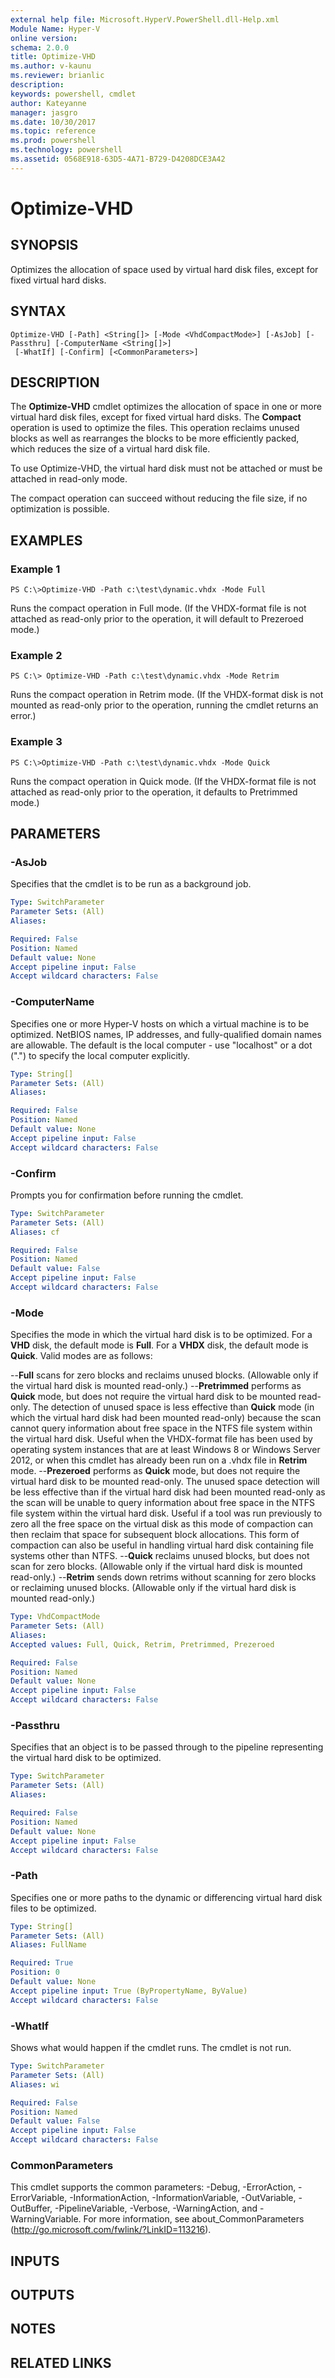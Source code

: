 ```yaml
---
external help file: Microsoft.HyperV.PowerShell.dll-Help.xml
Module Name: Hyper-V
online version: 
schema: 2.0.0
title: Optimize-VHD
ms.author: v-kaunu
ms.reviewer: brianlic
description: 
keywords: powershell, cmdlet
author: Kateyanne
manager: jasgro
ms.date: 10/30/2017
ms.topic: reference
ms.prod: powershell
ms.technology: powershell
ms.assetid: 0568E918-63D5-4A71-B729-D4208DCE3A42
---
```


# Optimize-VHD

## SYNOPSIS
Optimizes the allocation of space used by virtual hard disk files, except for fixed virtual hard disks.

## SYNTAX

```
Optimize-VHD [-Path] <String[]> [-Mode <VhdCompactMode>] [-AsJob] [-Passthru] [-ComputerName <String[]>]
 [-WhatIf] [-Confirm] [<CommonParameters>]
```

## DESCRIPTION
The **Optimize-VHD** cmdlet optimizes the allocation of space in one or more virtual hard disk files, except for fixed virtual hard disks.
The **Compact** operation is used to optimize the files.
This operation reclaims unused blocks as well as rearranges the blocks to be more efficiently packed, which reduces the size of a virtual hard disk file.

To use Optimize-VHD, the virtual hard disk must not be attached or must be attached in read-only mode.

The compact operation can succeed without reducing the file size, if no optimization is possible.

## EXAMPLES

### Example 1
```
PS C:\>Optimize-VHD -Path c:\test\dynamic.vhdx -Mode Full
```

Runs the compact operation in Full mode.
(If the VHDX-format file is not attached as read-only prior to the operation, it will default to Prezeroed mode.)

### Example 2
```
PS C:\> Optimize-VHD -Path c:\test\dynamic.vhdx -Mode Retrim
```

Runs the compact operation in Retrim mode.
(If the VHDX-format disk is not mounted as read-only prior to the operation, running the cmdlet returns an error.)

### Example 3
```
PS C:\>Optimize-VHD -Path c:\test\dynamic.vhdx -Mode Quick
```

Runs the compact operation in Quick mode.
(If the VHDX-format file is not attached as read-only prior to the operation, it defaults to Pretrimmed mode.)

## PARAMETERS

### -AsJob
Specifies that the cmdlet is to be run as a background job.

```yaml
Type: SwitchParameter
Parameter Sets: (All)
Aliases: 

Required: False
Position: Named
Default value: None
Accept pipeline input: False
Accept wildcard characters: False
```

### -ComputerName
Specifies one or more Hyper-V hosts on which a virtual machine is to be optimized.
NetBIOS names, IP addresses, and fully-qualified domain names are allowable.
The default is the local computer - use "localhost" or a dot (".") to specify the local computer explicitly.

```yaml
Type: String[]
Parameter Sets: (All)
Aliases: 

Required: False
Position: Named
Default value: None
Accept pipeline input: False
Accept wildcard characters: False
```

### -Confirm
Prompts you for confirmation before running the cmdlet.

```yaml
Type: SwitchParameter
Parameter Sets: (All)
Aliases: cf

Required: False
Position: Named
Default value: False
Accept pipeline input: False
Accept wildcard characters: False
```

### -Mode
Specifies the mode in which the virtual hard disk is to be optimized.
For a **VHD** disk, the default mode is **Full**.
For a **VHDX** disk, the default mode is **Quick**.
Valid modes are as follows:

--**Full** scans for zero blocks and reclaims unused blocks. (Allowable only if the virtual hard disk is mounted read-only.)
--**Pretrimmed** performs as **Quick** mode, but does not require the virtual hard disk to be mounted read-only. The detection of unused space is less effective than **Quick** mode (in which the virtual hard disk had been mounted read-only) because the scan cannot query information about free space in the NTFS file system within the virtual hard disk. Useful when the VHDX-format file has been used by operating system instances that are at least Windows 8 or Windows Server 2012, or when this cmdlet has already been run on a .vhdx file in **Retrim** mode.
--**Prezeroed** performs as **Quick** mode, but does not require the virtual hard disk to be mounted read-only. The unused space detection will be less effective than if the virtual hard disk had been mounted read-only as the scan will be unable to query information about free space in the NTFS file system within the virtual hard disk. Useful if a tool was run previously to zero all the free space on the virtual disk as this mode of compaction can then reclaim that space for subsequent block allocations. This form of compaction can also be useful in handling virtual hard disk containing file systems other than NTFS.
--**Quick** reclaims unused blocks, but does not scan for zero blocks. (Allowable only if the virtual hard disk is mounted read-only.)
--**Retrim** sends down retrims without scanning for zero blocks or reclaiming unused blocks. (Allowable only if the virtual hard disk is mounted read-only.)

```yaml
Type: VhdCompactMode
Parameter Sets: (All)
Aliases: 
Accepted values: Full, Quick, Retrim, Pretrimmed, Prezeroed

Required: False
Position: Named
Default value: None
Accept pipeline input: False
Accept wildcard characters: False
```

### -Passthru
Specifies that an object is to be passed through to the pipeline representing the virtual hard disk to be optimized.

```yaml
Type: SwitchParameter
Parameter Sets: (All)
Aliases: 

Required: False
Position: Named
Default value: None
Accept pipeline input: False
Accept wildcard characters: False
```

### -Path
Specifies one or more paths to the dynamic or differencing virtual hard disk files to be optimized.

```yaml
Type: String[]
Parameter Sets: (All)
Aliases: FullName

Required: True
Position: 0
Default value: None
Accept pipeline input: True (ByPropertyName, ByValue)
Accept wildcard characters: False
```

### -WhatIf
Shows what would happen if the cmdlet runs.
The cmdlet is not run.

```yaml
Type: SwitchParameter
Parameter Sets: (All)
Aliases: wi

Required: False
Position: Named
Default value: False
Accept pipeline input: False
Accept wildcard characters: False
```

### CommonParameters
This cmdlet supports the common parameters: -Debug, -ErrorAction, -ErrorVariable, -InformationAction, -InformationVariable, -OutVariable, -OutBuffer, -PipelineVariable, -Verbose, -WarningAction, and -WarningVariable. For more information, see about_CommonParameters (http://go.microsoft.com/fwlink/?LinkID=113216).

## INPUTS

## OUTPUTS

## NOTES

## RELATED LINKS

